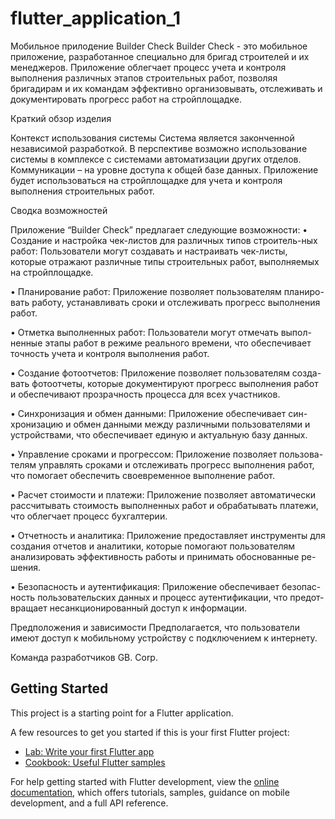 # flutter_application_1

Мобильное прилодение Builder Check
Builder Check - это мобильное приложение, разработанное специально для бригад строителей и их менеджеров. Приложение облегчает процесс учета и контроля выполнения различных этапов строительных работ, позволяя бригадирам и их командам эффективно организовывать, отслеживать и документировать прогресс работ на стройплощадке.

Краткий обзор изделия

Контекст использования системы
Система является законченной независимой разработкой. В перспективе возможно использование системы в комплексе с системами автоматизации других отделов. Коммуникации – на уровне доступа к общей базе данных. Приложение будет использоваться на стройплощадке для учета и контроля выполнения строительных работ.

Сводка возможностей

Приложение “Builder Check” предлагает следующие возможности:
•	Создание и настройка чек-листов для различных типов строитель-ных работ: Пользователи могут создавать и настраивать чек-листы, которые отражают различные типы строительных работ, выполняемых на стройплощадке.

•	Планирование работ: Приложение позволяет пользователям планиро-вать работу, устанавливать сроки и отслеживать прогресс выполнения работ.

•	Отметка выполненных работ: Пользователи могут отмечать выпол-ненные этапы работ в режиме реального времени, что обеспечивает точность учета и контроля выполнения работ.

•	Создание фотоотчетов: Приложение позволяет пользователям созда-вать фотоотчеты, которые документируют прогресс выполнения работ и обеспечивают прозрачность процесса для всех участников.

•	Синхронизация и обмен данными: Приложение обеспечивает син-хронизацию и обмен данными между различными пользователями и устройствами, что обеспечивает единую и актуальную базу данных.

•	Управление сроками и прогрессом: Приложение позволяет пользова-телям управлять сроками и отслеживать прогресс выполнения работ, что помогает обеспечить своевременное выполнение работ.

•	Расчет стоимости и платежи: Приложение позволяет автоматически рассчитывать стоимость выполненных работ и обрабатывать платежи, что облегчает процесс бухгалтерии.

•	Отчетность и аналитика: Приложение предоставляет инструменты для создания отчетов и аналитики, которые помогают пользователям анализировать эффективность работы и принимать обоснованные ре-шения.

•	Безопасность и аутентификация: Приложение обеспечивает безопас-ность пользовательских данных и процесс аутентификации, что предот-вращает несанкционированный доступ к информации.

Предположения и зависимости
Предполагается, что пользователи имеют доступ к мобильному устройству с подключением к интернету.

Команда разработчиков GB. Corp.

## Getting Started

This project is a starting point for a Flutter application.

A few resources to get you started if this is your first Flutter project:

- [Lab: Write your first Flutter app](https://docs.flutter.dev/get-started/codelab)
- [Cookbook: Useful Flutter samples](https://docs.flutter.dev/cookbook)

For help getting started with Flutter development, view the
[online documentation](https://docs.flutter.dev/), which offers tutorials,
samples, guidance on mobile development, and a full API reference.
